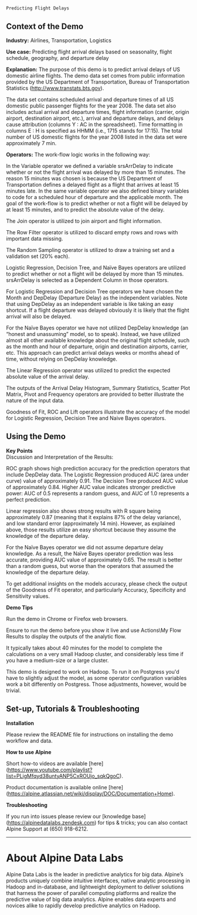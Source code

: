 # <NAME of Demo> 
	Predicting Flight Delays 


## Context of the Demo

__Industry:__  Airlines, Transportation, Logistics

__Use case:__  Predicting flight arrival delays based on seasonality, flight schedule, geography, and departure delay 

__Explanation:__  The purpose of this demo is to predict arrival delays of US domestic airline flights.  The demo data set comes from public information provided by the US Department of Transportation, Bureau of Transportation Statistics (http://www.transtats.bts.gov).

The data set contains scheduled arrival and departure times of all US domestic public passenger flights for the year 2008. The data set also includes actual arrival and departure times, flight information (carrier, origin airport, destination airport, etc.), arrival and departure delays, and delays cause attribution (columns Y : AC in the spreadsheet). Time formatting in columns E : H is specified as HHMM (i.e., 1715 stands for 17:15). The total number of US domestic flights for the year 2008 listed in the data set were approximately 7 min.

__Operators:__  The work-flow logic works in the following way:

In the Variable operator we defined a variable srsArrDelay to indicate whether or not the flight arrival was delayed by more than 15 minutes.  The reason 15 minutes was chosen is because the US Department of Transportation defines a delayed flight as a flight that arrives at least 15 minutes late. In the same variable operator we also defined binary variables to code for a scheduled hour of departure and the applicable month. The goal of the work-flow is to predict whether or not a flight will be delayed by at least 15 minutes, and to predict the absolute value of the delay. 

The Join operator is utilized to join airport and flight information.

The Row Filter operator is utilized to discard empty rows and rows with important data missing.

The Random Sampling operator is utilized to draw a training set and a validation set (20% each).

Logistic Regression, Decision Tree, and Naïve Bayes operators are utilized to predict whether or not a flight will be delayed by more than 15 minutes. srsArrDelay is selected as a Dependent Column in those operators.  

For Logistic Regression and Decision Tree operators we have chosen the Month and DepDelay (Departure Delay) as the independent variables.  Note that using DepDelay as an independent variable is like taking an easy shortcut. If a flight departure was delayed obviously it is likely that the flight arrival will also be delayed. 

For the Naïve Bayes operator we have not utilized DepDelay knowledge (an “honest and unassuming” model, so to speak). Instead, we have utilized almost all other available knowledge about the original flight schedule, such as the month and hour of departure, origin and destination airports, carrier, etc. This approach can predict arrival delays weeks or months ahead of time, without relying on DepDelay knowledge.

The Linear Regression operator was utilized to predict the expected absolute value of the arrival delay. 

The outputs of the Arrival Delay Histogram, Summary Statistics, Scatter Plot Matrix, Pivot and Frequency operators are provided to better illustrate the nature of the input data.

Goodness of Fit, ROC and Lift operators illustrate the accuracy of the model for Logistic Regression, Decision Tree and Naive Bayes operators.


## Using the Demo

__Key Points__  
Discussion and Interpretation of the Results:

ROC graph shows high prediction accuracy for the prediction operators that include DepDelay data. The Logistic Regression produced AUC (area under curve) value of approximately 0.91.  The Decision Tree produced AUC value of approximately 0.84. Higher  AUC value indicates stronger predictive power: AUC of 0.5 represents a random guess, and AUC of 1.0 represents a perfect prediction.  

Linear regression also shows strong results with R square being approximately 0.87 (meaning that it explains 87% of the delay variance), and low standard error (approximately 14 min).  However, as explained above, those results utilize an easy shortcut because they assume the knowledge of the departure delay.  

For the Naïve Bayes operator we did not assume departure delay knowledge. As a result, the Naïve Bayes operator prediction was less accurate, providing AUC value of approximately 0.65. The result is better than a random guess, but worse than the operators that assumed the knowledge of the departure delay.

To get additional insights on the models accuracy, please check the output of the Goodness of Fit operator, and particularly Accuracy, Specificity and Sensitivity values.


__Demo Tips__

Run the demo in Chrome or Firefox web browsers.

Ensure to run the demo before you show it live and use Actions\My Flow Results to display the outputs of the analytic flow.

It typically takes about 40 minutes for the model to complete the calculations on a very small Hadoop cluster, and considerably less time if you have a medium-size or a large cluster.

This demo is designed to work on Hadoop. To run it on Postgress you'd have to slightly adjust the model, as some operator configuration variables work a bit differently on Postgress. Those adjustments, however, would be trivial.

## Set-up, Tutorials & Troubleshooting

__Installation__

Please review the README file for instructions on installing the demo workflow and data.

__How to use Alpine__

Short how-to videos are available [here] (https://www.youtube.com/playlist?list=PLigMfqyd38untyANP5CxROUjo_sqkQgoC).

Product documentation is available online [here] (https://alpine.atlassian.net/wiki/display/DOC/Documentation+Home).

__Troubleshooting__

If you run into issues please review our [knowledge base] (https://alpinedatalabs.zendesk.com) for tips & tricks; you can also contact Alpine Support at (650) 918-6212.

-----

# About Alpine Data Labs

Alpine Data Labs is the leader in predictive analytics for big data. Alpine’s products uniquely combine intuitive interfaces, native analytic processing in Hadoop and in-database, and lightweight deployment to deliver solutions that harness the power of parallel computing platforms and realize the predictive value of big data analytics. Alpine enables data experts and novices alike to rapidly develop predictive analytics on Hadoop.
 
